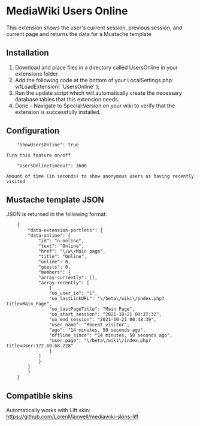 MediaWiki Users Online
========================

This extension shows the user's current session, previous session, and current page and returns the data for a Mustache template

Installation
------------

1) Download and place files in a directory called UsersOnline in your extensions folder.
2) Add the following code at the bottom of your LocalSettings.php: wfLoadExtension( 'UsersOnline' );
3) Run the update script which will automatically create the necessary database tables that this extension needs.
4) Done – Navigate to Special:Version on your wiki to verify that the extension is successfully installed.

Configuration
-----------

		"ShowUsersOnline": true
    
    Turn this feature on/off
    
		"UsersOnlineTimeout": 3600

    Amount of time (in seconds) to show anonymous users as having recently visited

Mustache template JSON
---------------------
JSON is returned in the following format:
````
	{
	    "data-extension-portlets": {
		"data-online": {
		    "id": "n-online",
		    "text": "Online",
		    "href": "\/w\/Main page",
		    "title": "Online",
		    "online": 0,
		    "guests": 0,
		    "members": {
			"array-currently": [],
			"array-recently": [
			    {
				"uo_user_id": "1",
				"uo_lastLinkURL": "\/beta\/wiki\/index.php?title=Main_Page",
				"uo_lastPageTitle": "Main Page",
				"uo_start_session": "2021-10-21 00:37:32",
				"uo_end_session": "2021-10-21 00:48:39",
				"user_name": "Recent visitor",
				"ago": "14 minutes, 50 seconds ago",
				"offline_since": "14 minutes, 50 seconds ago",
				"user_page": "\/beta\/wiki\/index.php?title=User:172.69.68.228"
			    }
			]
		    }
		}
	    }
	}
````
Compatible skins
---------------------

Automatically works with Lift skin: https://github.com/LorenMaxwell/mediawiki-skins-lift
